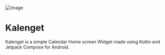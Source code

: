 ![image](https://github.com/binayshaw7777/Kalenget/assets/62587060/b4441a68-e237-461e-8328-ac87e61f5235)

# Kalenget
Kalenget is a simple Calendar Home screen Widget made using Kotlin and Jetpack Compose for Android.
